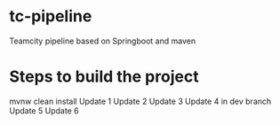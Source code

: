 # tc-pipeline
Teamcity pipeline based on Springboot and maven

# Steps to build the project
mvnw clean install
Update 1
Update 2
Update 3
Update 4 in dev branch
Update 5
Update 6
